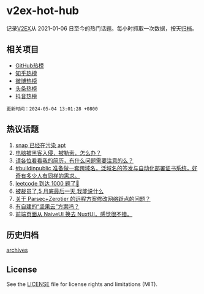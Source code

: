 # v2ex-hot-hub

 记录[V2EX](https://www.v2ex.com/)从 2021-01-06 日至今的热门话题。每小时抓取一次数据，按天[归档](archives)。
 
 ## 相关项目

- [GitHub热榜](https://github.com/it985/github-hot-hub)
- [知乎热榜](https://github.com/it985/zhihu-hot-hub)
- [微博热榜](https://github.com/it985/weibo-hot-hub)
- [头条热榜](https://github.com/it985/toutiao-hot-hub)
- [抖音热榜](https://github.com/it985/douyin-hot-hub)


 `更新时间：2024-05-04 13:01:28 +0800`

## 热议话题

1. [snap 已经在污染 apt](https://www.v2ex.com/t/1037576)
1. [电脑被黑客入侵，被勒索，怎么办？](https://www.v2ex.com/t/1037593)
1. [请各位看看我的简历，有什么问题需要注意的么？](https://www.v2ex.com/t/1037557)
1. [#buildinpublic 准备做一套跨域名，泛域名的签发与自动化部署证书系统，好奇有多少人有同样的需求。](https://www.v2ex.com/t/1037531)
1. [leetcode 到达 1000 题了🎉](https://www.v2ex.com/t/1037553)
1. [被裁员了,5 月底最后一天,我能说什么](https://www.v2ex.com/t/1037624)
1. [关于 Parsec+Zerotier 的远程方案修改网络跃点的问题？](https://www.v2ex.com/t/1037546)
1. [有自建的“坚果云”方案吗？](https://www.v2ex.com/t/1037585)
1. [前端页面从 NaiveUI 换去 NuxtUI，感觉很不错。](https://www.v2ex.com/t/1037527)

## 历史归档

[archives](archives)

## License

See the [LICENSE](LICENSE) file for license rights and limitations (MIT).
